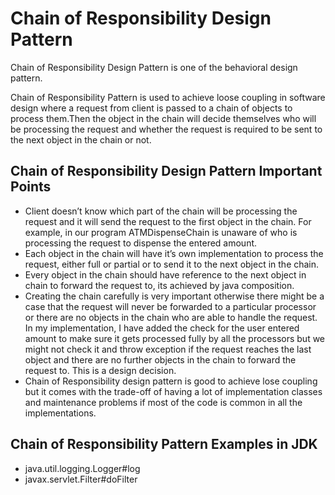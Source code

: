 # Chain of Responsibility Design Pattern

Chain of Responsibility Design Pattern is one of the behavioral design pattern.

Chain of Responsibility Pattern is used to achieve loose coupling in software design where a request from client is
passed to a chain of objects to process them.Then the object in the chain will decide themselves who will be processing
the request and whether the request is required to be sent to the next object in the chain or not.

## Chain of Responsibility Design Pattern Important Points

- Client doesn’t know which part of the chain will be processing the request and it will send the request to the first
  object in the chain. For example, in our program ATMDispenseChain is unaware of who is processing the request to
  dispense the entered amount.
- Each object in the chain will have it’s own implementation to process the request, either full or partial or to send
  it to the next object in the chain.
- Every object in the chain should have reference to the next object in chain to forward the request to, its achieved by
  java composition.
- Creating the chain carefully is very important otherwise there might be a case that the request will never be
  forwarded to a particular processor or there are no objects in the chain who are able to handle the request. In my
  implementation, I have added the check for the user entered amount to make sure it gets processed fully by all the
  processors but we might not check it and throw exception if the request reaches the last object and there are no
  further objects in the chain to forward the request to. This is a design decision.
- Chain of Responsibility design pattern is good to achieve lose coupling but it comes with the trade-off of having a
  lot of implementation classes and maintenance problems if most of the code is common in all the implementations.


## Chain of Responsibility Pattern Examples in JDK

- java.util.logging.Logger#log
- javax.servlet.Filter#doFilter